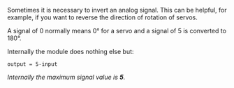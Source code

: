 Sometimes it is necessary to invert an analog signal. This can be helpful, for example, if you want to reverse the direction of rotation of servos.

A signal of 0 normally means 0° for a servo and a signal of 5 is converted to 180°.

Internally the module does nothing else but:

```
output = 5-input
```

*Internally the maximum signal value is **5**.*